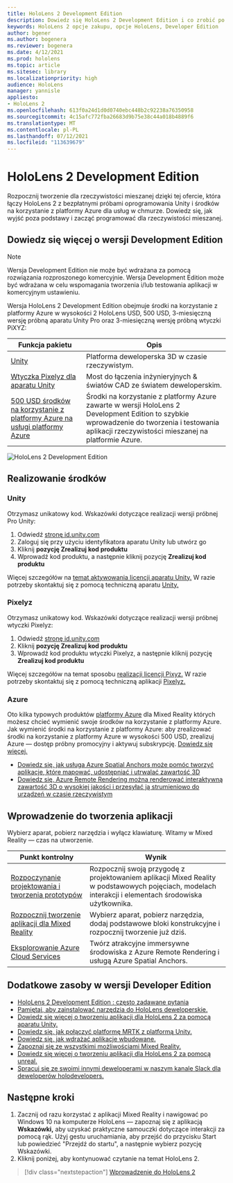 ```yaml
---
title: HoloLens 2 Development Edition
description: Dowiedz się HoloLens 2 Development Edition i co zrobić po otrzymaniu własnej wersji.
keywords: HoloLens 2 opcje zakupu, opcje HoloLens, Developer Edition
author: bgener
ms.author: bogenera
ms.reviewer: bogenera
ms.date: 4/12/2021
ms.prod: hololens
ms.topic: article
ms.sitesec: library
ms.localizationpriority: high
audience: HoloLens
manager: yannisle
appliesto:
- HoloLens 2
ms.openlocfilehash: 613f0a24d1d0d0740ebc448b2c92238a76350958
ms.sourcegitcommit: 4c15afc772fba26683d9b75e38c44a018b4889f6
ms.translationtype: MT
ms.contentlocale: pl-PL
ms.lasthandoff: 07/12/2021
ms.locfileid: "113639679"
---
```

# <a name="hololens-2-development-edition"></a>HoloLens 2 Development Edition

Rozpocznij tworzenie dla rzeczywistości mieszanej dzięki tej ofercie, która łączy HoloLens 2 z bezpłatnymi próbami oprogramowania Unity i środków na korzystanie z platformy Azure dla usług w chmurze. Dowiedz się, jak wyjść poza podstawy i zacząć programować dla rzeczywistości mieszanej.

## <a name="learn-about-the-development-edition"></a>Dowiedz się więcej o wersji Development Edition

> [!NOTE]
> Wersja Development Edition nie może być wdrażana za pomocą rozwiązania rozproszonego komercyjnie. Wersja Development Edition może być wdrażana w celu wspomagania tworzenia i/lub testowania aplikacji w komercyjnym ustawieniu.  

Wersja HoloLens 2 Development Edition obejmuje środki na korzystanie z platformy Azure w wysokości 2 HoloLens USD, 500 USD, 3-miesięczną wersję próbną aparatu Unity Pro oraz 3-miesięczną wersję próbną wtyczki PiXYZ:

| Funkcja pakietu | Opis |
|---|---|
|  [Unity](https://unity.com/) | Platforma deweloperska 3D w czasie rzeczywistym.   |
|  [Wtyczka Pixelyz dla aparatu Unity](https://www.pixyz-software.com/plugin/) | Most do łączenia inżynieryjnych &amp; światów CAD ze światem deweloperskim.   |
| [500 USD środków na korzystanie z platformy Azure na usługi platformy Azure](https://azure.microsoft.com/resources/) | Środki na korzystanie z platformy Azure zawarte w wersji HoloLens 2 Development Edition to szybkie wprowadzenie do tworzenia i testowania aplikacji rzeczywistości mieszanej na platformie Azure. |

![HoloLens 2 Development Edition](./images/hololens-2-dev-ed.png)

## <a name="redeem-your-credits"></a>Realizowanie środków

### <a name="unity"></a>Unity
Otrzymasz unikatowy kod. Wskazówki dotyczące realizacji wersji próbnej Pro Unity:
1. Odwiedź [stronę id.unity.com](http://id.unity.com/)
1. Zaloguj się przy użyciu identyfikatora aparatu Unity lub utwórz go
1. Kliknij **pozycję Zrealizuj kod produktu**
1. Wprowadź kod produktu, a następnie kliknij pozycję **Zrealizuj kod produktu**

Więcej szczegółów na [temat aktywowania licencji aparatu Unity.](https://support.unity3d.com/hc/articles/211438683-How-do-I-activate-my-license-) W razie potrzeby skontaktuj się z pomocą techniczną aparatu [Unity.](https://support.unity3d.com/hc)  

### <a name="pixyz"></a>Pixelyz
Otrzymasz unikatowy kod. Wskazówki dotyczące realizacji wersji próbnej wtyczki Pixelyz:
1. Odwiedź [stronę id.unity.com](http://id.unity.com/)
1. Kliknij **pozycję Zrealizuj kod produktu**
1. Wprowadź kod produktu wtyczki Pixelyz, a następnie kliknij pozycję **Zrealizuj kod produktu**

Więcej szczegółów na temat sposobu [realizacji licencji Pixyz.](https://www.pixyz-software.com/documentations/html/2020.1/review/TrialLicense.html) W razie potrzeby skontaktuj się z pomocą techniczną aplikacji [Pixelyz.](https://www.pixyz-software.com/support/)

### <a name="azure"></a>Azure
Oto kilka typowych produktów [platformy Azure](https://azure.microsoft.com/topic/mixed-reality/) dla Mixed Reality których możesz chcieć wymienić swoje środków na korzystanie z platformy Azure.
Jak wymienić środki na korzystanie z platformy Azure: aby zrealizować środki na korzystanie z platformy Azure w wysokości 500 USD, zrealizuj Azure — dostęp próbny promocyjny i aktywuj subskrypcję. [Dowiedz się więcej.](hololens2-development-edition-faq.yml#how-can-i-redeem-my--500-azure-credit-)

- [Dowiedz się, jak usługa Azure Spatial Anchors może pomóc tworzyć aplikacje, które mapować, udostępniać i utrwalać zawartość 3D](https://azure.microsoft.com/services/spatial-anchors/)
- [Dowiedz się, Azure Remote Rendering można renderować interaktywną zawartość 3D o wysokiej jakości i przesyłać ją strumieniowo do urządzeń w czasie rzeczywistym](https://azure.microsoft.com/services/remote-rendering/)

## <a name="get-started-developing"></a>Wprowadzenie do tworzenia aplikacji

Wybierz aparat, pobierz narzędzia i wyłącz klawiaturę. Witamy w Mixed Reality — czas na utworzenie.

|     Punkt kontrolny                              |     Wynik                                                                                                                    |
|---------------------------------------------|---------------------------------------------------------------------------------------------------------------------------------|
|     [Rozpoczynanie projektowania i tworzenia prototypów](/windows/mixed-reality/design/design)         |     Rozpocznij swoją przygodę z projektowaniem aplikacji Mixed Reality w podstawowych pojęciach, modelach interakcji i elementach środowiska użytkownika.     |
|     [Rozpocznij tworzenie aplikacji dla Mixed Reality](/windows/mixed-reality/develop/development?tabs=unity)    |     Wybierz aparat, pobierz narzędzia, dodaj podstawowe bloki konstrukcyjne i rozpocznij tworzenie już dziś.                                  |
|     [Eksplorowanie Azure Cloud Services](/windows/mixed-reality/develop/mixed-reality-cloud-services)            |     Twórz atrakcyjne immersywne środowiska z Azure Remote Rendering i usługą Azure Spatial Anchors.                                 |

## <a name="developer-edition-additional-resources"></a>Dodatkowe zasoby w wersji Developer Edition

- [HoloLens 2 Development Edition : często zadawane pytania](hololens2-development-edition-faq.yml)
- [Pamiętaj, aby zainstalować narzędzia do HoloLens deweloperskie.](/windows/mixed-reality/develop/install-the-tools?tabs=unity)
- [Dowiedz się więcej o tworzeniu aplikacji dla HoloLens 2 za pomocą aparatu Unity.](/windows/mixed-reality/develop/unity/unity-development-overview?tabs=mrtk%2Carr%2Chl2)
- [Dowiedz się, jak połączyć platformę MRTK z platformą Unity.](/windows/mixed-reality/develop/unity/mrtk-getting-started)
- [Dowiedz się, jak wdrażać aplikacje wbudowane.](app-deploy-overview.md)
- [Zapoznaj się ze wszystkimi możliwościami Mixed Reality.](/windows/mixed-reality/)
- [Dowiedz się więcej o tworzeniu aplikacji dla HoloLens 2 za pomocą unreal.](/windows/mixed-reality/develop/unreal/unreal-development-overview?tabs=mrtk%2Casa)
- [Spracuj się ze swoimi innymi deweloperami w naszym kanale Slack dla deweloperów holodevelopers.](https://holodevelopersslack.azurewebsites.net/)

## <a name="next-steps"></a>Następne kroki

1. Zacznij od razu korzystać z aplikacji Mixed Reality i nawigować po Windows 10 na komputerze HoloLens — zapoznaj się z aplikacją **Wskazówki,** aby uzyskać praktyczne samouczki dotyczące interakcji za pomocą rąk. Użyj gestu uruchamiania, aby przejść do przycisku Start lub powiedzieć "Przejdź do startu", a następnie wybierz pozycję Wskazówki.
1. Kliknij poniżej, aby kontynuować czytanie na temat HoloLens 2.

> [!div class="nextstepaction"]
> [Wprowadzenie do HoloLens 2](hololens2-basic-usage.md)

